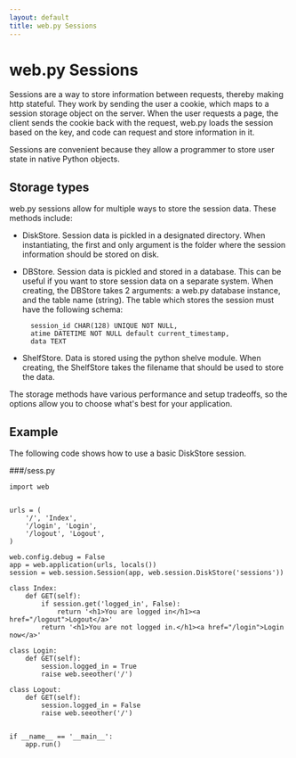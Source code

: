 ```yaml
---
layout: default
title: web.py Sessions
---
```


# web.py Sessions

Sessions are a way to store information between requests, thereby making http stateful.  They work by sending the user a cookie, which maps to a session storage object on the server.  When the user requests a page, the client sends the cookie back with the request, web.py loads the session based on the key, and code can request and store information in it.

Sessions are convenient because they allow a programmer to store user state in native Python objects.

## Storage types
web.py sessions allow for multiple ways to store the session data.  These methods include:

* DiskStore. Session data is pickled in a designated directory. When instantiating, the first and only argument is the folder where the session information should be stored on disk.
* DBStore. Session data is pickled and stored in a database.  This can be useful if you want to store session data on a separate system. When creating, the DBStore takes 2 arguments: a web.py database instance, and the table name (string). The table which stores the session must have the following schema:

        session_id CHAR(128) UNIQUE NOT NULL,
        atime DATETIME NOT NULL default current_timestamp,
        data TEXT

* ShelfStore. Data is stored using the python shelve module. When creating, the ShelfStore takes the filename that should be used to store the data.

The storage methods have various performance and setup tradeoffs, so the options allow you to choose what's best for your application.


## Example
The following code shows how to use a basic DiskStore session.

###/sess.py

    import web
    
    
    urls = (
        '/', 'Index',
        '/login', 'Login',
        '/logout', 'Logout',
    )
    
    web.config.debug = False
    app = web.application(urls, locals())
    session = web.session.Session(app, web.session.DiskStore('sessions'))      
    
    class Index:
        def GET(self):
            if session.get('logged_in', False):
                return '<h1>You are logged in</h1><a href="/logout">Logout</a>'
            return '<h1>You are not logged in.</h1><a href="/login">Login now</a>'
    
    class Login:
        def GET(self):
            session.logged_in = True
            raise web.seeother('/')
    
    class Logout:
        def GET(self):
            session.logged_in = False
            raise web.seeother('/')
    
    
    if __name__ == '__main__':
        app.run()